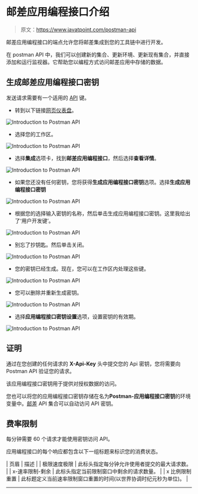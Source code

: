 # 邮差应用编程接口介绍

> 原文：<https://www.javatpoint.com/postman-api>

邮差应用编程接口的端点允许您将邮差集成到您的工具链中进行开发。

在 postman API 中，我们可以创建新的集合、更新环境、更新现有集合，并直接添加和运行监视器。它帮助您以编程方式访问邮差应用中存储的数据。

## 生成邮差应用编程接口密钥

发送请求需要有一个适用的 [API](https://www.javatpoint.com/api-full-form) 键。

*   转到以下链接[网页仪表盘](https://web.postman.co/workspaces?type=personal)。

![Introduction to Postman API](img/e30b5b8b1e77c71367a698807a8d3651.png)

*   选择您的工作区。

![Introduction to Postman API](img/17824f254b9193ec15741a3284037981.png)

*   选择**集成**选项卡，找到**邮差应用编程接口**，然后选择**查看详情**。

![Introduction to Postman API](img/7663824c2101aba98460f64c123f4aab.png)

*   如果您还没有任何密钥，您将获得**生成应用编程接口密钥**选项。选择**生成应用编程接口密钥**

![Introduction to Postman API](img/6b6c8c9fc9d0ec8aefb3033cc55c8cdd.png)

*   根据您的选择输入密钥的名称，然后单击生成应用编程接口密钥。这里我给出了‘用户开发键’。

![Introduction to Postman API](img/0fafc4651f19b46b625999b2326b0e7a.png)

*   别忘了抄钥匙。然后单击关闭。

![Introduction to Postman API](img/98e23fe14970540a2c1633c66bca07f6.png)

*   您的密钥已经生成。现在，您可以在工作区内处理这些键。

![Introduction to Postman API](img/afe0ab2179a5b31a59585d38f8bb6f67.png)

*   您可以删除并重新生成密钥。

![Introduction to Postman API](img/bf7fc930e05c34b28869822f1f28ae5b.png)

*   选择**应用编程接口密钥设置**选项，设置密钥的有效期。

![Introduction to Postman API](img/781d96cdf4b1bfefd88d1ac0ddf2a0f7.png)

## 证明

通过在您创建的任何请求的 **X-Api-Key** 头中提交您的 Api 密钥，您将需要向Postman API 验证您的请求。

该应用编程接口密钥用于提供对授权数据的访问。

您也可以将您的应用编程接口密钥存储在名为**Postman-应用编程接口密钥**的环境变量中。[邮差](https://www.javatpoint.com/postman) API 集合可以自动访问 API 密钥。

## 费率限制

每分钟需要 60 个请求才能使用密钥访问 API。

应用编程接口的每个响应都包含以下一组标题来标识您的消费状态。

| 页眉 | 描述 |
| 极限速度极限 | 此标头指定每分钟允许使用者提交的最大请求数。 |
| x-速率限制-剩余 | 此标头指定当前限制窗口中剩余的请求数量。 |
| x 比例限制重置 | 此标题定义当前速率限制窗口重置的时间(以世界协调时纪元秒为单位)。 |

* * *
